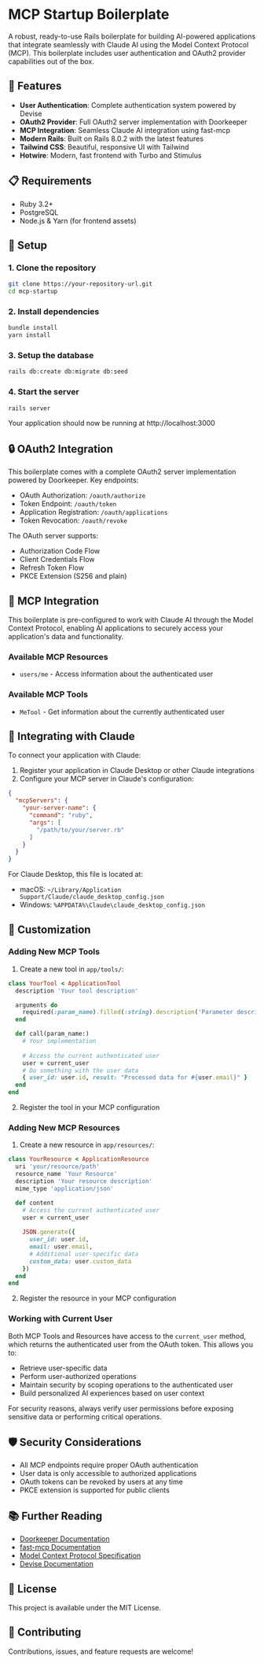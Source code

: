 # MCP Startup Boilerplate

A robust, ready-to-use Rails boilerplate for building AI-powered applications that integrate seamlessly with Claude AI using the Model Context Protocol (MCP). This boilerplate includes user authentication and OAuth2 provider capabilities out of the box.

## 🚀 Features

- **User Authentication**: Complete authentication system powered by Devise
- **OAuth2 Provider**: Full OAuth2 server implementation with Doorkeeper
- **MCP Integration**: Seamless Claude AI integration using fast-mcp
- **Modern Rails**: Built on Rails 8.0.2 with the latest features
- **Tailwind CSS**: Beautiful, responsive UI with Tailwind
- **Hotwire**: Modern, fast frontend with Turbo and Stimulus

## 📋 Requirements

- Ruby 3.2+
- PostgreSQL
- Node.js & Yarn (for frontend assets)

## 🔧 Setup

### 1. Clone the repository

```bash
git clone https://your-repository-url.git
cd mcp-startup
```

### 2. Install dependencies

```bash
bundle install
yarn install
```

### 3. Setup the database

```bash
rails db:create db:migrate db:seed
```

### 4. Start the server

```bash
rails server
```

Your application should now be running at http://localhost:3000

## 🔒 OAuth2 Integration

This boilerplate comes with a complete OAuth2 server implementation powered by Doorkeeper. Key endpoints:

- OAuth Authorization: `/oauth/authorize`
- Token Endpoint: `/oauth/token`
- Application Registration: `/oauth/applications`
- Token Revocation: `/oauth/revoke`

The OAuth server supports:
- Authorization Code Flow
- Client Credentials Flow
- Refresh Token Flow
- PKCE Extension (S256 and plain)

## 🤖 MCP Integration

This boilerplate is pre-configured to work with Claude AI through the Model Context Protocol, enabling AI applications to securely access your application's data and functionality.

### Available MCP Resources

- `users/me` - Access information about the authenticated user

### Available MCP Tools

- `MeTool` - Get information about the currently authenticated user

## 🔌 Integrating with Claude

To connect your application with Claude:

1. Register your application in Claude Desktop or other Claude integrations
2. Configure your MCP server in Claude's configuration:

```json
{
  "mcpServers": {
    "your-server-name": {
      "command": "ruby",
      "args": [
        "/path/to/your/server.rb"
      ]
    }
  }
}
```

For Claude Desktop, this file is located at:
- macOS: `~/Library/Application Support/Claude/claude_desktop_config.json`
- Windows: `%APPDATA%\Claude\claude_desktop_config.json`

## 🔧 Customization

### Adding New MCP Tools

1. Create a new tool in `app/tools/`:

```ruby
class YourTool < ApplicationTool
  description 'Your tool description'

  arguments do
    required(:param_name).filled(:string).description('Parameter description')
  end

  def call(param_name:)
    # Your implementation
    
    # Access the current authenticated user
    user = current_user
    # Do something with the user data
    { user_id: user.id, result: "Processed data for #{user.email}" }
  end
end
```

2. Register the tool in your MCP configuration

### Adding New MCP Resources

1. Create a new resource in `app/resources/`:

```ruby
class YourResource < ApplicationResource
  uri 'your/resource/path'
  resource_name 'Your Resource'
  description 'Your resource description'
  mime_type 'application/json'

  def content
    # Access the current authenticated user
    user = current_user
    
    JSON.generate({
      user_id: user.id,
      email: user.email,
      # Additional user-specific data
      custom_data: user.custom_data
    })
  end
end
```

2. Register the resource in your MCP configuration

### Working with Current User

Both MCP Tools and Resources have access to the `current_user` method, which returns the authenticated user from the OAuth token. This allows you to:

- Retrieve user-specific data
- Perform user-authorized operations
- Maintain security by scoping operations to the authenticated user
- Build personalized AI experiences based on user context

For security reasons, always verify user permissions before exposing sensitive data or performing critical operations.

## 🛡️ Security Considerations

- All MCP endpoints require proper OAuth authentication
- User data is only accessible to authorized applications
- OAuth tokens can be revoked by users at any time
- PKCE extension is supported for public clients

## 📚 Further Reading

- [Doorkeeper Documentation](https://doorkeeper.gitbook.io/guides)
- [fast-mcp Documentation](https://github.com/yjacquin/fast-mcp)
- [Model Context Protocol Specification](https://github.com/anthropics/model-context-protocol)
- [Devise Documentation](https://github.com/heartcombo/devise)

## 📝 License

This project is available under the MIT License.

## 👥 Contributing

Contributions, issues, and feature requests are welcome!
